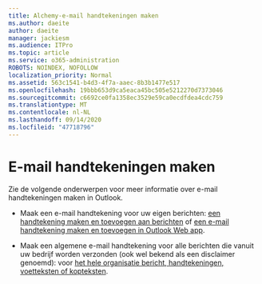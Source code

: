 ```yaml
---
title: Alchemy-e-mail handtekeningen maken
ms.author: daeite
author: daeite
manager: jackiesm
ms.audience: ITPro
ms.topic: article
ms.service: o365-administration
ROBOTS: NOINDEX, NOFOLLOW
localization_priority: Normal
ms.assetid: 563c1541-b4d3-4f7a-aaec-8b3b1477e517
ms.openlocfilehash: 19bbb653d9ca5eaca45bc505e5212270d7373046
ms.sourcegitcommit: c6692ce0fa1358ec3529e59ca0ecdfdea4cdc759
ms.translationtype: MT
ms.contentlocale: nl-NL
ms.lasthandoff: 09/14/2020
ms.locfileid: "47718796"
---
```

# <a name="create-email-signatures"></a>E-mail handtekeningen maken

Zie de volgende onderwerpen voor meer informatie over e-mail handtekeningen maken in Outlook.
  
- Maak een e-mail handtekening voor uw eigen berichten: [een handtekening maken en toevoegen aan berichten](https://support.office.com/article/8ee5d4f4-68fd-464a-a1c1-0e1c80bb27f2.aspx) of [een e-mail handtekening maken en toevoegen in Outlook Web app](https://support.office.com/article/0f230564-11b9-4239-83de-f10cbe4dfdfc.aspx).
    
- Maak een algemene e-mail handtekening voor alle berichten die vanuit uw bedrijf worden verzonden (ook wel bekend als een disclaimer genoemd): voor [het hele organisatie bericht, handtekeningen, voetteksten of kopteksten](https://go.microsoft.com/fwlink/p/?linkid=391096).
    

